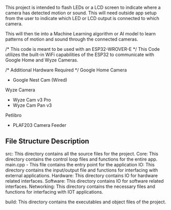This project is intended to flash LEDs or a LCD screen to indicate where a camera has detected motion or sound. This will need outside app setup from the user to indicate which LED or LCD output is connected to which camera.

This will then tie into a Machine Learning algorithm or AI model to learn patterns of motion and sound through the connected cameras.

/* This code is meant to be used with an ESP32-WROVER-E */
This Code utilizes the built-in WiFi capabilities of the ESP32 to communicate with Google Home and Wyze Cameras. 

/* Additional Hardware Required */
Google Home Camera
- Google Nest Cam (Wired)

Wyze Camera
- Wyze Cam v3 Pro
- Wyze Cam Pan v3

Petlibro
- PLAF203 Camera Feeder

File Structure Description
------------------------------------------------------------------------------------------------------------------
src: This directory contains all the source files for the project.
Core: This directory contains the control loop files and functions for the entire app.
	main.cpp - This file contains the entry point for the application
IO: This directory contains the input/output file and functions for interfacing with external applications.
	Hardware: This directory contains IO for hardware related interfaces.
	Software: This directory contains IO for software related interfaces.
Networking: This directory contains the necessary files and functions for interfacing with IOT applications.

build: This directory contains the executables and object files of the project.
